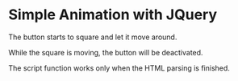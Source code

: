 # Simple Animation with JQuery

<p>The button starts to square and let it move around.</p>
<p>While the square is moving, the button will be deactivated.</p>
<p>The script function works only when the HTML parsing is finished.</p>